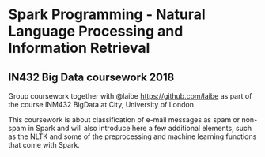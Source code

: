 # Spark Programming - Natural Language Processing and Information Retrieval
## IN432 Big Data coursework 2018

Group coursework together with @laibe <https://github.com/laibe> as part of the course INM432 BigData at City, University of London

This coursework is about classification of e-mail messages as spam or non-spam in Spark and will also introduce here a few additional elements, such as the NLTK and some of the preprocessing and machine learning functions that come with Spark.
